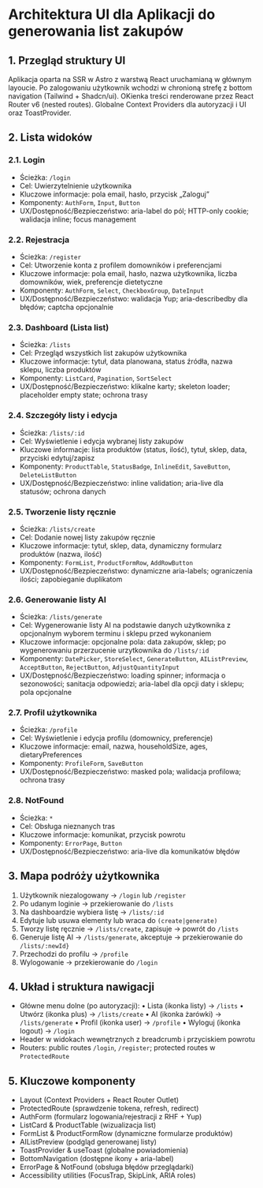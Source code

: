 # Architektura UI dla Aplikacji do generowania list zakupów

## 1. Przegląd struktury UI

Aplikacja oparta na SSR w Astro z warstwą React uruchamianą w głównym layoucie. Po zalogowaniu użytkownik wchodzi w chronioną strefę z bottom navigation (Tailwind + Shadcn/ui). OKienka treści renderowane przez React Router v6 (nested routes). Globalne Context Providers dla autoryzacji i UI oraz ToastProvider.

## 2. Lista widoków

### 2.1. Login

- Ścieżka: `/login`
- Cel: Uwierzytelnienie użytkownika
- Kluczowe informacje: pola email, hasło, przycisk „Zaloguj”
- Komponenty: `AuthForm`, `Input`, `Button`
- UX/Dostępność/Bezpieczeństwo: aria-label do pól; HTTP-only cookie; walidacja inline; focus management

### 2.2. Rejestracja

- Ścieżka: `/register`
- Cel: Utworzenie konta z profilem domowników i preferencjami
- Kluczowe informacje: pola email, hasło, nazwa użytkownika, liczba domowników, wiek, preferencje dietetyczne
- Komponenty: `AuthForm`, `Select`, `CheckboxGroup`, `DateInput`
- UX/Dostępność/Bezpieczeństwo: walidacja Yup; aria-describedby dla błędów; captcha opcjonalnie

### 2.3. Dashboard (Lista list)

- Ścieżka: `/lists`
- Cel: Przegląd wszystkich list zakupów użytkownika
- Kluczowe informacje: tytuł, data planowana, status źródła, nazwa sklepu, liczba produktów
- Komponenty: `ListCard`, `Pagination`, `SortSelect`
- UX/Dostępność/Bezpieczeństwo: klikalne karty; skeleton loader; placeholder empty state; ochrona trasy

### 2.4. Szczegóły listy i edycja

- Ścieżka: `/lists/:id`
- Cel: Wyświetlenie i edycja wybranej listy zakupów
- Kluczowe informacje: lista produktów (status, ilość), tytuł, sklep, data, przyciski edytuj/zapisz
- Komponenty: `ProductTable`, `StatusBadge`, `InlineEdit`, `SaveButton`, `DeleteListButton`
- UX/Dostępność/Bezpieczeństwo: inline validation; aria-live dla statusów; ochrona danych

### 2.5. Tworzenie listy ręcznie

- Ścieżka: `/lists/create`
- Cel: Dodanie nowej listy zakupów ręcznie
- Kluczowe informacje: tytuł, sklep, data, dynamiczny formularz produktów (nazwa, ilość)
- Komponenty: `FormList`, `ProductFormRow`, `AddRowButton`
- UX/Dostępność/Bezpieczeństwo: dynamiczne aria-labels; ograniczenia ilości; zapobieganie duplikatom

### 2.6. Generowanie listy AI

- Ścieżka: `/lists/generate`
- Cel: Wygenerowanie listy AI na podstawie danych użytkownika z opcjonalnym wyborem terminu i sklepu przed wykonaniem
- Kluczowe informacje: opcjonalne pola: data zakupów, sklep; po wygenerowaniu przerzucenie urzytkownika do `/lists/:id`
- Komponenty: `DatePicker`, `StoreSelect`, `GenerateButton`, `AIListPreview`, `AcceptButton`, `RejectButton`, `AdjustQuantityInput`
- UX/Dostępność/Bezpieczeństwo: loading spinner; informacja o sezonowości; sanitacja odpowiedzi; aria-label dla opcji daty i sklepu; pola opcjonalne

### 2.7. Profil użytkownika

- Ścieżka: `/profile`
- Cel: Wyświetlenie i edycja profilu (domownicy, preferencje)
- Kluczowe informacje: email, nazwa, householdSize, ages, dietaryPreferences
- Komponenty: `ProfileForm`, `SaveButton`
- UX/Dostępność/Bezpieczeństwo: masked pola; walidacja profilowa; ochrona trasy

### 2.8. NotFound

- Ścieżka: `*`
- Cel: Obsługa nieznanych tras
- Kluczowe informacje: komunikat, przycisk powrotu
- Komponenty: `ErrorPage`, `Button`
- UX/Dostępność/Bezpieczeństwo: aria-live dla komunikatów błędów

## 3. Mapa podróży użytkownika

1. Użytkownik niezalogowany → `/login` lub `/register`
2. Po udanym loginie → przekierowanie do `/lists`
3. Na dashboardzie wybiera listę → `/lists/:id`
4. Edytuje lub usuwa elementy lub wraca do `(create|generate)`
5. Tworzy listę ręcznie → `/lists/create`, zapisuje → powrót do `/lists`
6. Generuje listę AI → `/lists/generate`, akceptuje → przekierowanie do `/lists/:newId}`
7. Przechodzi do profilu → `/profile`
8. Wylogowanie → przekierowanie do `/login`

## 4. Układ i struktura nawigacji

- Główne menu dolne (po autoryzacji):
  • Lista (ikonka listy) → `/lists`
  • Utwórz (ikonka plus) → `/lists/create`
  • AI (ikonka żarówki) → `/lists/generate`
  • Profil (ikonka user) → `/profile`
  • Wyloguj (ikonka logout) → `/login`
- Header w widokach wewnętrznych z breadcrumb i przyciskiem powrotu
- Routers: public routes `/login`, `/register`; protected routes w `ProtectedRoute`

## 5. Kluczowe komponenty

- Layout (Context Providers + React Router Outlet)
- ProtectedRoute (sprawdzenie tokena, refresh, redirect)
- AuthForm (formularz logowania/rejestracji z RHF + Yup)
- ListCard & ProductTable (wizualizacja list)
- FormList & ProductFormRow (dynamiczne formularze produktów)
- AIListPreview (podgląd generowanej listy)
- ToastProvider & useToast (globalne powiadomienia)
- BottomNavigation (dostępne ikony + aria-label)
- ErrorPage & NotFound (obsługa błędów przeglądarki)
- Accessibility utilities (FocusTrap, SkipLink, ARIA roles)
